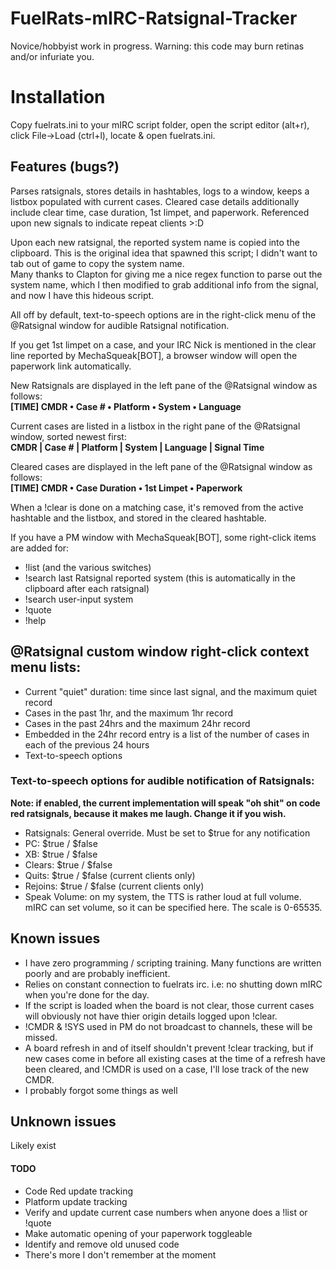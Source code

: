 # FuelRats-mIRC-Ratsignal-Tracker
Novice/hobbyist work in progress. Warning: this code may burn retinas and/or infuriate you.

# Installation
Copy fuelrats.ini to your mIRC script folder, open the script editor (alt+r), click File->Load (ctrl+l), locate & open fuelrats.ini.

## Features (bugs?)
Parses ratsignals, stores details in hashtables, logs to a window, keeps a listbox populated with current cases.
  Cleared case details additionally include clear time, case duration, 1st limpet, and paperwork. Referenced upon new signals to indicate repeat clients >:D

Upon each new ratsignal, the reported system name is copied into the clipboard. This is the original idea that spawned this script; I didn't want to tab out of game to copy the system name.   
Many thanks to Clapton for giving me a nice regex function to parse out the system name, which I then modified to grab additional info from the signal, and now I have this hideous script.

All off by default, text-to-speech options are in the right-click menu of the @Ratsignal window for audible Ratsignal notification.

If you get 1st limpet on a case, and your IRC Nick is mentioned in the clear line reported by MechaSqueak[BOT], a browser window will open the paperwork link automatically.

New Ratsignals are displayed in the left pane of the @Ratsignal window as follows:   
 **[TIME] CMDR • Case # • Platform • System • Language**

Current cases are listed in a listbox in the right pane of the @Ratsignal window, sorted newest first:   
 **CMDR | Case # | Platform | System | Language | Signal Time**

Cleared cases are displayed in the left pane of the @Ratsignal window as follows:   
 **[TIME] CMDR • Case Duration • 1st Limpet • Paperwork**

When a !clear is done on a matching case, it's removed from the active hashtable and the listbox, and stored in the cleared hashtable.

If you have a PM window with MechaSqueak[BOT], some right-click items are added for:
- !list (and the various switches)
- !search last Ratsignal reported system (this is automatically in the clipboard after each ratsignal)
- !search user-input system
- !quote
- !help

## @Ratsignal custom window right-click context menu lists:
- Current "quiet" duration: time since last signal, and the maximum quiet record
- Cases in the past 1hr, and the maximum 1hr record
- Cases in the past 24hrs and the maximum 24hr record
- Embedded in the 24hr record entry is a list of the number of cases in each of the previous 24 hours
- Text-to-speech options

### Text-to-speech options for audible notification of Ratsignals:
**Note: if enabled, the current implementation will speak "oh shit" on code red ratsignals, because it makes me laugh. Change it if you wish.**
- Ratsignals: General override. Must be set to $true for any notification
- PC: $true / $false
- XB: $true / $false
- Clears: $true / $false
- Quits: $true / $false (current clients only)
- Rejoins: $true / $false (current clients only)
- Speak Volume: on my system, the TTS is rather loud at full volume. mIRC can set volume, so it can be specified here. The scale is 0-65535.

## Known issues
- I have zero programming / scripting training. Many functions are written poorly and are probably inefficient.
- Relies on constant connection to fuelrats irc. i.e: no shutting down mIRC when you're done for the day.
- If the script is loaded when the board is not clear, those current cases will obviously not have thier origin details logged upon !clear.
- !CMDR & !SYS used in PM do not broadcast to channels, these will be missed.
- A board refresh in and of itself shouldn't prevent !clear tracking, but if new cases come in before all existing cases at the time of a refresh have been cleared, and !CMDR is used on a case, I'll lose track of the new CMDR.
- I probably forgot some things as well

## Unknown issues
 Likely exist

#### TODO
- Code Red update tracking
- Platform update tracking
- Verify and update current case numbers when anyone does a !list or !quote
- Make automatic opening of your paperwork toggleable
- Identify and remove old unused code
- There's more I don't remember at the moment
